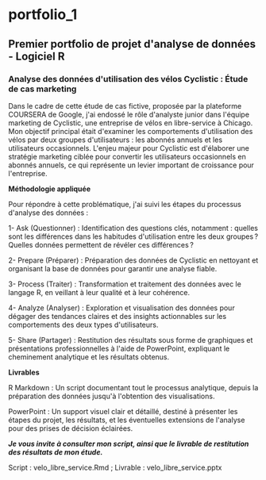 # portfolio_1
## Premier portfolio de projet d'analyse de données  - Logiciel R
### Analyse des données d'utilisation des vélos Cyclistic : Étude de cas marketing
Dans le cadre de cette étude de cas fictive, proposée par la plateforme COURSERA de Google, j'ai endossé le rôle d'analyste junior dans l'équipe marketing de Cyclistic, une entreprise de vélos en libre-service à Chicago. Mon objectif principal était d'examiner les comportements d'utilisation des vélos par deux groupes d'utilisateurs : les abonnés annuels et les utilisateurs occasionnels. L'enjeu majeur pour Cyclistic est d'élaborer une stratégie marketing ciblée pour convertir les utilisateurs occasionnels en abonnés annuels, ce qui représente un levier important de croissance pour l'entreprise.

**Méthodologie appliquée**

Pour répondre à cette problématique, j'ai suivi les étapes du processus d'analyse des données :

1- Ask (Questionner) : Identification des questions clés, notamment : quelles sont les différences dans les habitudes d'utilisation entre les deux groupes ? Quelles données permettent de révéler ces différences ?

2- Prepare (Préparer) : Préparation des données de Cyclistic en nettoyant et organisant la base de données pour garantir une analyse fiable.

3- Process (Traiter) : Transformation et traitement des données avec le langage R, en veillant à leur qualité et à leur cohérence.

4- Analyze (Analyser) : Exploration et visualisation des données pour dégager des tendances claires et des insights actionnables sur les comportements des deux types d'utilisateurs.

5- Share (Partager) : Restitution des résultats sous forme de graphiques et présentations professionnelles à l'aide de PowerPoint, expliquant le cheminement analytique et les résultats obtenus.

**Livrables**

R Markdown : Un script documentant tout le processus analytique, depuis la préparation des données jusqu'à l'obtention des visualisations.

PowerPoint : Un support visuel clair et détaillé, destiné à présenter les étapes du projet, les résultats, et les éventuelles extensions de l'analyse pour des prises de décision éclairées.

***Je vous invite à consulter mon script, ainsi que le livrable de restitution des résultats de mon étude.***

Script : velo_libre_service.Rmd ; 
Livrable : velo_libre_service.pptx
